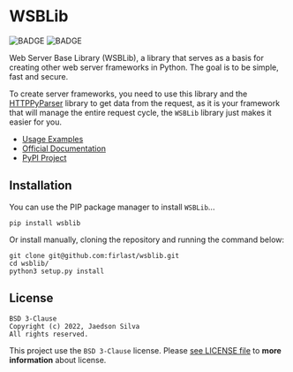 # WSBLib

![BADGE](https://img.shields.io/static/v1?label=status&message=stable&color=orange)
![BADGE](https://img.shields.io/static/v1?label=license&message=BSD%203-Clause&color=blue)

Web Server Base Library (WSBLib), a library that serves as a basis for creating other web server frameworks in Python. The goal is to be simple, fast and secure.

To create server frameworks, you need to use this library and the [HTTPPyParser](https://github.com/jaedsonpys/http-pyparser) library to get data from the request, as it is your framework that will manage the entire request cycle, the `WSBLib` library just makes it easier for you.

- [Usage Examples](https://github.com/firlast/wsblib/tree/master/examples)
- [Official Documentation](https://firlast.github.io/wsblib)
- [PyPI Project](https://pypi.org/project/wsblib)

## Installation

You can use the PIP package manager to install `WSBLib`...

```
pip install wsblib
```

Or install manually, cloning the repository and running the command below:

```
git clone git@github.com:firlast/wsblib.git
cd wsblib/
python3 setup.py install
```

## License

```text
BSD 3-Clause
Copyright (c) 2022, Jaedson Silva
All rights reserved.
```

This project use the `BSD 3-Clause` license. Please [see LICENSE file](https://github.com/firlast/wsblib/blob/master/LICENSE) to **more information** about license.